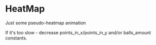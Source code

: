 # HeatMap
Just some pseudo-heatmap animation

If it's too slow - decrease points_in_x/points_in_y and/or balls_amount constants.
